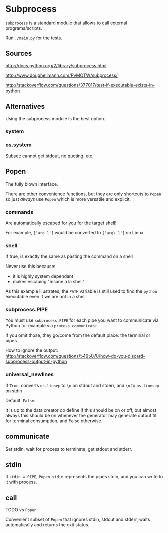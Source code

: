 # Subprocess

`subprocess` is a standard module that allows to call external programs/scripts.

Run `./main.py` for the tests.

## Sources

<http://docs.python.org/2/library/subprocess.html>

<http://www.doughellmann.com/PyMOTW/subprocess/>

<http://stackoverflow.com/questions/377017/test-if-executable-exists-in-python>

## Alternatives

Using the subprocess module is the best option.

### system

### os.system

Subset: cannot get stdout, no quoting, etc.

## Popen

The fully blown interface.

There are other convenience functions, but they are only shortcuts to `Popen`
so just *always* use `Popen` which is more versatile and explicit.

### commands

Are automatically escaped for you for the target shell!

For example, `['arg 1']` would be converted to `['arg\ 1']` on Linux.

### shell

If true, is exactly the same as pasting the command on a shell

Never use this because:

- it is highly system dependant
- makes escaping "insane a la shell"

As this example illustrates, the `PATH` variable is still used to find the `python` executable even if we are not in a shell.

### subprocess.PIPE

You must use `subprocess.PIPE` for each pipe you want to communicate via Python for example via `process.communicate`

If you omit those, they go/come from the default place: the terminal or pipes.

How to ignore the output: <http://stackoverflow.com/questions/5495078/how-do-you-discard-subprocess-output-in-python>

### universal_newlines

If `True`, converts `os.linsep` to `\n` on stdout and stderr, and `\n` to `os.linesep` on stdin

Default: `False`.

It is up to the data creator do define if this should be on or off, but almost always this should be on whenever the generator may generate output fit for terminal consumption, and False otherwise.

## communicate

Set stdin, wait for process to terminate, get stdout and stderr.

## stdin

It `stdin = PIPE`, `Popen.stdin` represents the pipes stdin, and you can write to it with process.

## call

TODO vs `Popen`

Convenient subset of `Popen` that ignores stdin, stdout and stderr, waits automatically and returns the exit status.
